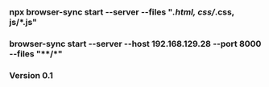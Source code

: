 ### npx browser-sync start --server --files "*.html, css/*.css, js/*.js"

### browser-sync start --server --host 192.168.129.28 --port 8000 --files "**/*"


### Version 0.1